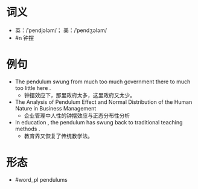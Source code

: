 # 词义
- 英：/ˈpendjələm/； 美：/ˈpendʒələm/
- #n 钟摆
# 例句
- The pendulum swung from much too much government there to much too little here .
	- 钟摆效应下，那里政府太多，这里政府又太少。
- The Analysis of Pendulum Effect and Normal Distribution of the Human Nature in Business Management
	- 企业管理中人性的钟摆效应与正态分布性分析
- In education , the pendulum has swung back to traditional teaching methods .
	- 教育界又恢复了传统教学法。
# 形态
- #word_pl pendulums
